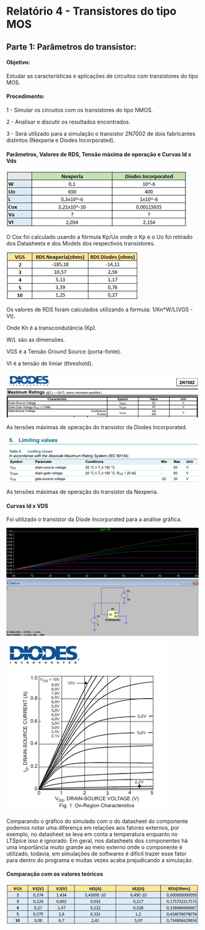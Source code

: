 # Relatório 4 -  Transistores do tipo MOS

## Parte 1: Parâmetros do transistor:

#### Objetivo:

Estudar as características e aplicações de circuitos com transistores do tipo MOS.

#### Procedimento:

1 - Simular os circuitos com os transistores do tipo NMOS.

2 - Analisar e discutir os resultados encontrados.

3 - Será utilizado para a simulação o transistor 2N7002 de dois fabricantes distintos (Nexperia e Diodes Incorporated).

#### Parâmetros, Valores de RDS, Tensão máxima de operação e Curvas Id x Vds

![nome](/relatorio_eletronica_1/tabelammos.png)

O Cox foi calculado usando a fórmula Kp/Uo onde o Kp e o Uo foi retirado dos Datasheets e dos Models dos respectivos transistores.

![nome](/relatorio_eletronica_1/rds.png)

Os valores de RDS foram calculados utilizando a formula:
1/Kn*W/L(VGS - Vt).

Onde Kn é a transcondutância (Kp).

W/L são as dimensões.

VGS é a Tensão Ground Source (porta-fonte).

Vt é a tensão de limiar (threshold).


![nome](/relatorio_eletronica_1/diodesmaxi.png)

As tensões máximas de operação do transistor da Diodes Incorporated.

![nome](/relatorio_eletronica_1/nexperiamaxi.png)

As tensões máximas de operação do transistor da Nexperia.

#### Curvas Id x VDS

Foi utilizado o transistor da Diode Incorporated para a análise gráfica.

![nome](/relatorio_eletronica_1/graficocorrente.png)

![nome](/relatorio_eletronica_1/comparativo.png)

Comparando o gráfico do simulado com o do datasheet do componente podemos notar uma diferença em relações aos fatores externos, por exemplo, no datasheet se leva em conta a temperatura enquanto no LTSpice isso é ignorado. Em geral, nos datasheets dos componentes há uma importância muito grande ao meio externo onde o componente é utilizado, todavia, em simulações de softwares é difícil trazer esse fator para dentro do programa e muitas vezes acaba prejudicando a simulação.

#### Comparação com os valores teóricos

![nome](/relatorio_eletronica_1/tabelardss.png)
